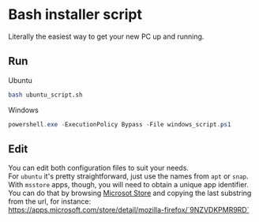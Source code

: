 # Bash installer script
Literally the easiest way to get your new PC up and running. 

## Run
Ubuntu
```bash
bash ubuntu_script.sh
```  

Windows
```powershell
powershell.exe -ExecutionPolicy Bypass -File windows_script.ps1
```

## Edit
You can edit both configuration files to suit your needs.  
For `ubuntu` it's pretty straightforward, just use the names from `apt` or `snap`.  
With `msstore` apps, though, you will need to obtain a unique app identifier. You can do that by browsing [Microsot Store](https://apps.microsoft.com/store/apps) and copying the last substring from the url, for instance:  
https://apps.microsoft.com/store/detail/mozilla-firefox/`9NZVDKPMR9RD`